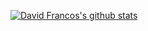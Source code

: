 [![David Francos's github stats](https://github-readme-stats.vercel.app/api?username=xayon&show_icons=true%hide_border=true)](https://github.com/anuraghazra/github-readme-stats)

